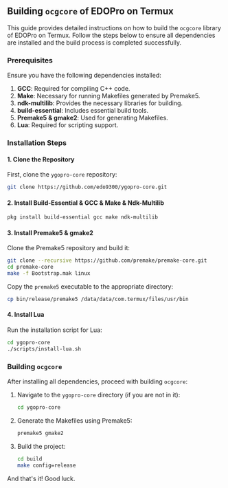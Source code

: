 ## Building `ocgcore` of EDOPro on Termux

This guide provides detailed instructions on how to build the `ocgcore` library of EDOPro on Termux. Follow the steps below to ensure all dependencies are installed and the build process is completed successfully.

### Prerequisites

Ensure you have the following dependencies installed:

1. **GCC**: Required for compiling C++ code.
2. **Make**: Necessary for running Makefiles generated by Premake5.
3. **ndk-multilib**: Provides the necessary libraries for building.
4. **build-essential**: Includes essential build tools.
5. **Premake5 & gmake2**: Used for generating Makefiles.
6. **Lua**: Required for scripting support.

### Installation Steps

#### 1. Clone the Repository

First, clone the `ygopro-core` repository:
```sh
git clone https://github.com/edo9300/ygopro-core.git
```

#### 2. Install Build-Essential & GCC & Make & Ndk-Multilib
```sh
pkg install build-essential gcc make ndk-multilib
```

#### 3. Install Premake5 & gmake2

Clone the Premake5 repository and build it:
```sh
git clone --recursive https://github.com/premake/premake-core.git
cd premake-core
make -f Bootstrap.mak linux
```
Copy the `premake5` executable to the appropriate directory:
```sh
cp bin/release/premake5 /data/data/com.termux/files/usr/bin
```

#### 4. Install Lua

Run the installation script for Lua:
```sh
cd ygopro-core
./scripts/install-lua.sh
```

### Building `ocgcore`

After installing all dependencies, proceed with building `ocgcore`:

1. Navigate to the `ygopro-core` directory (if you are not in it):
    ```sh
    cd ygopro-core
    ```

2. Generate the Makefiles using Premake5:
    ```sh
    premake5 gmake2
    ```

3. Build the project:
    ```sh
    cd build
    make config=release
    ```

And that's it! Good luck.